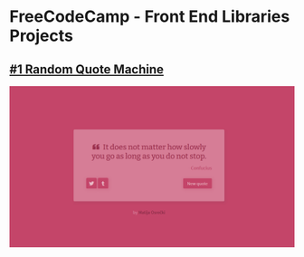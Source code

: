 # FreeCodeCamp - Front End Libraries Projects

## [#1 Random Quote Machine](https://random-quote-machine-liard.vercel.app)

<img src='img/rand-quot.png'>
